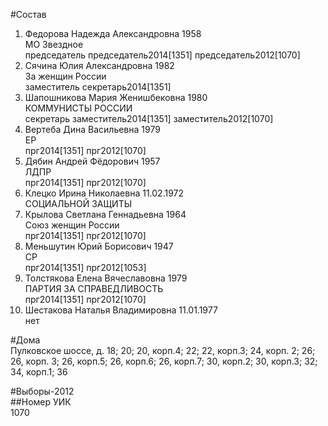 #Состав  
1. Федорова Надежда Александровна 1958  
    МО Звездное  
    председатель председатель2014[1351] председатель2012[1070]  
2. Сячина Юлия Александровна 1982  
    За женщин России  
    заместитель секретарь2014[1351]  
3. Шапошникова Мария Женишбековна 1980  
    КОММУНИСТЫ РОССИИ  
    секретарь  заместитель2014[1351] заместитель2012[1070]  
4. Вертеба Дина Васильевна 1979  
    ЕР  
    прг2014[1351] прг2012[1070]  
5. Дябин Андрей Фёдорович 1957  
    ЛДПР  
    прг2014[1351] прг2012[1070]  
6. Клецко Ирина Николаевна 11.02.1972  
    СОЦИАЛЬНОЙ ЗАЩИТЫ  
7. Крылова Светлана Геннадьевна 1964  
    Союз женщин России  
    прг2014[1351] прг2012[1070]  
8. Меньшутин Юрий Борисович 1947  
    СР  
    прг2014[1351] прг2012[1053]  
9. Толстякова Елена Вячеславовна 1979  
    ПАРТИЯ ЗА СПРАВЕДЛИВОСТЬ  
    прг2014[1351] прг2012[1070]  
10. Шестакова Наталья Владимировна 11.01.1977  
    нет  
  
#Дома  
Пулковское шоссе, д. 18; 20; 20, корп.4; 22; 22, корп.З; 24, корп. 2; 26; 26, корп. 3; 26, корп.5; 26, корп.6; 26, корп.7; 30, корп.2; 30, корп.З; 32; 34, корп.1; 36  
  
#Выборы-2012  
##Номер УИК  
1070  
